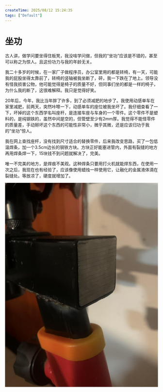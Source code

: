 ```yaml
---
createTime: 2025/08/12 15:24:35
tags: ["Default"]
---
```


# 坐功

古人讲，做学问要坐得住板凳，我没啥学问做，但我的“坐功”应该是不错的，甚至可以称之为惊人。且这份功力与我的年龄无关。

我二十多岁的时候，在一家厂子做程序员，办公室里用的都是转椅，有一天，可能我的屁股坐得太靠前了，转椅的竖轴被我坐断了，砰，我一下跌在了地上。领导没有怪我损害公物，他可能觉得是椅子的质量不好，但同事们坐的都是一样的椅子，为什么我的断了，这很难解释。我只是觉得好笑。

20年后，今年，我比当年胖了许多，到了必须减肥的地步了。我使用动感单车在家里减肥，前两天，突然咔嚓一下，动感单车的座位被我坐坏了。我仔细查看了一下，坏掉的这个东西学名叫座杆，是连接车座与车身的一个零件。这个零件不是塑料的，是纯钢铁的，虽然中间是空的，但管壁至少有2mm厚。我觉得不能怪零件的质量差，手动掰坏这个东西的可能性非常小，微乎其微，还是应该归功于我的“坐功”惊人。

我在网上查找座杆，没有找到尺寸适合的替换零件，后来我改变思路，买了一包低温焊条，加一个3.5cm边长的钢铁方块。方块正好能塞进管内，外面有裂缝的地方再用焊条焊一下，15块钱不到问题就解决了，完美。

唯一不完美的地方，是焊痕不美观。这种焊条只要用打火机就能焊东西，在使用一次之后，我现在也有经验了，应该像使用蜡烛一样使用它，让融化的金属液体滴在裂缝处。等放凉了，硬度就增加了。

![图像](assets/GyIheeGaYAAYXrk.jpeg)

